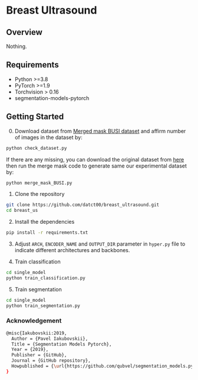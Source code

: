 # Breast Ultrasound

## Overview

Nothing.

## Requirements 
- Python >=3.8
- PyTorch >=1.9 
- Torchvision > 0.16
- segmentation-models-pytorch 

## Getting Started
0. Download dataset from [Merged mask BUSI dataset](https://drive.google.com/drive/folders/11_5ikByF8hkQ7lEyxgpmlnli666vLOMA?usp=sharing) and affirm number of images in the dataset by:

```bash
python check_dataset.py
```
If there are any missing, you can download the original dataset from [here](https://scholar.cu.edu.eg/?q=afahmy/pages/dataset) then run the merge mask code to generate same our experimental dataset by: 
```bash
python merge_mask_BUSI.py
```
1. Clone the repository
```bash
git clone https://github.com/datct00/breast_ultrasound.git
cd breast_us
```

2. Install the dependencies
```bash
pip install -r requirements.txt
```

3. Adjust `ARCH`, `ENCODER_NAME` and `OUTPUT_DIR` parameter in `hyper.py` file to indicate different architectures and backbones.

4. Train classification
```bash
cd single_model
python train_classification.py
```

5. Train segmentation
```bash
cd single_model
python train_segmentation.py
```


### Acknowledgement
```bash
@misc{Iakubovskii:2019,
  Author = {Pavel Iakubovskii},
  Title = {Segmentation Models Pytorch},
  Year = {2019},
  Publisher = {GitHub},
  Journal = {GitHub repository},
  Howpublished = {\url{https://github.com/qubvel/segmentation_models.pytorch}}
}
```
